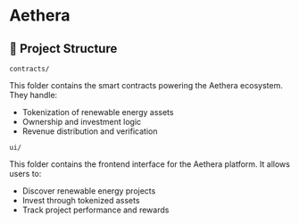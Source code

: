 # Aethera

## 🧱 Project Structure

`contracts/`

This folder contains the smart contracts powering the Aethera ecosystem.
They handle:
- Tokenization of renewable energy assets
- Ownership and investment logic
- Revenue distribution and verification

`ui/`

This folder contains the frontend interface for the Aethera platform.
It allows users to:
- Discover renewable energy projects
- Invest through tokenized assets
- Track project performance and rewards

